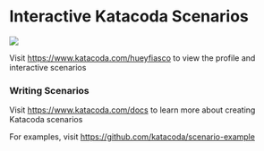 # Interactive Katacoda Scenarios

[![](http://shields.katacoda.com/katacoda/hueyfiasco/count.svg)](https://www.katacoda.com/hueyfiasco "Get your profile on Katacoda.com")

Visit https://www.katacoda.com/hueyfiasco to view the profile and interactive scenarios

### Writing Scenarios
Visit https://www.katacoda.com/docs to learn more about creating Katacoda scenarios

For examples, visit https://github.com/katacoda/scenario-example
